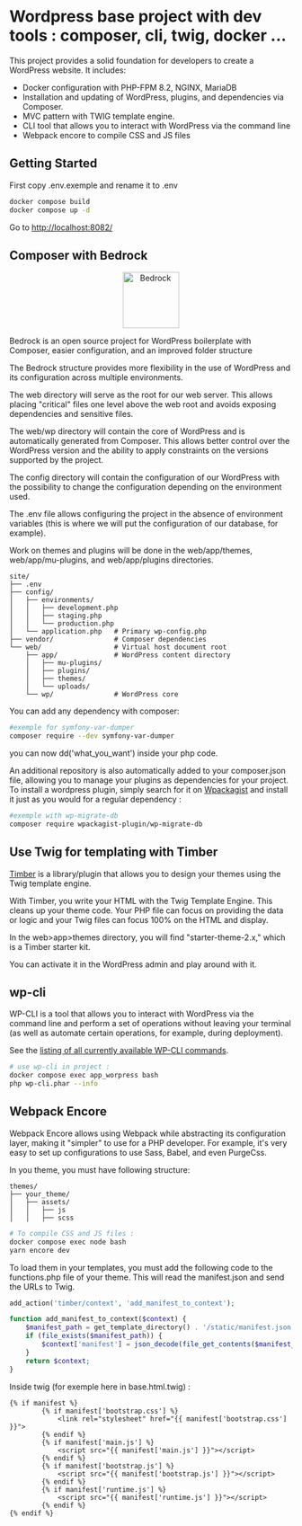 # Wordpress base project with dev tools : composer, cli, twig, docker ...

This project provides a solid foundation for developers to create a WordPress website. It includes:

- Docker configuration with PHP-FPM 8.2, NGINX, MariaDB
- Installation and updating of WordPress, plugins, and dependencies via Composer.
- MVC pattern with TWIG template engine.
- CLI tool that allows you to interact with WordPress via the command line
- Webpack encore to compile CSS and JS files

## Getting Started

First copy .env.exemple and rename it to .env

``` bash
docker compose build
docker compose up -d
```
Go to [http://localhost:8082/](http://localhost:8082/)

## Composer with Bedrock

<p align="center">
  <a href="https://roots.io/bedrock/">
    <img alt="Bedrock" src="https://cdn.roots.io/app/uploads/logo-bedrock.svg" height="100">
  </a>
</p>

Bedrock is an open source project for WordPress boilerplate with Composer, easier configuration, and an improved folder structure

The Bedrock structure provides more flexibility in the use of WordPress and its configuration across multiple environments.

The web directory will serve as the root for our web server. This allows placing "critical" files one level above the web root and avoids exposing dependencies and sensitive files.

The web/wp directory will contain the core of WordPress and is automatically generated from Composer. This allows better control over the WordPress version and the ability to apply constraints on the versions supported by the project.

The config directory will contain the configuration of our WordPress with the possibility to change the configuration depending on the environment used.

The .env file allows configuring the project in the absence of environment variables (this is where we will put the configuration of our database, for example).

Work on themes and plugins will be done in the web/app/themes, web/app/mu-plugins, and web/app/plugins directories.

```
site/
├── .env
├── config/
│   ├── environments/
│   │   ├── development.php
│   │   ├── staging.php
│   │   └── production.php
│   └── application.php   # Primary wp-config.php
├── vendor/               # Composer dependencies
└── web/                  # Virtual host document root
    ├── app/              # WordPress content directory
    │   ├── mu-plugins/
    │   ├── plugins/
    │   ├── themes/
    │   └── uploads/
    └── wp/               # WordPress core
```

You can add any dependency with composer:
``` bash
#exemple for symfony-var-dumper
composer require --dev symfony-var-dumper
```
you can now dd('what_you_want') inside your php code.

An additional repository is also automatically added to your composer.json file, allowing you to manage your plugins as dependencies for your project. To install a wordpress plugin, simply search for it on [Wpackagist](https://wpackagist.org/) and install it just as you would for a regular dependency :

``` bash
#exemple with wp-migrate-db
composer require wpackagist-plugin/wp-migrate-db
```
## Use Twig for templating with Timber
[Timber](https://timber.github.io/docs/v2/) is a library/plugin that allows you to design your themes using the Twig template engine.

With Timber, you write your HTML with the Twig Template Engine. This cleans up your theme code. Your PHP file can focus on providing the data or logic and your Twig files can focus 100% on the HTML and display.

In the web>app>themes directory, you will find "starter-theme-2.x," which is a Timber starter kit.

You can activate it in the WordPress admin and play around with it.

## wp-cli
WP-CLI is a tool that allows you to interact with WordPress via the command line and perform a set of operations without leaving your terminal (as well as automate certain operations, for example, during deployment).

See the [listing of all currently available WP-CLI commands](https://developer.wordpress.org/cli/commands/).

``` bash
# use wp-cli in project :
docker compose exec app_worpress bash 
php wp-cli.phar --info
```

## Webpack Encore
Webpack Encore allows using Webpack while abstracting its configuration layer, making it "simpler" to use for a PHP developer. For example, it's very easy to set up configurations to use Sass, Babel, and even PurgeCss.

In you theme, you must have following structure:

```
themes/
├── your_theme/
│   ├── assets/
│   │   ├── js
│   │   ├── scss
```
``` bash
# To compile CSS and JS files :
docker compose exec node bash 
yarn encore dev
```
To load them in your templates, you must add the following code to the functions.php file of your theme. This will read the manifest.json and send the URLs to Twig.

``` php
add_action('timber/context', 'add_manifest_to_context');

function add_manifest_to_context($context) {
    $manifest_path = get_template_directory() . '/static/manifest.json';
    if (file_exists($manifest_path)) {
        $context['manifest'] = json_decode(file_get_contents($manifest_path), true);
    }
    return $context;
}
```
Inside twig (for exemple here in base.html.twig) :
``` twig
{% if manifest %}
		{% if manifest['bootstrap.css'] %}
			<link rel="stylesheet" href="{{ manifest['bootstrap.css'] }}">
		{% endif %}
		{% if manifest['main.js'] %}
			<script src="{{ manifest['main.js'] }}"></script>
		{% endif %}
		{% if manifest['bootstrap.js'] %}
			<script src="{{ manifest['bootstrap.js'] }}"></script>
		{% endif %}
		{% if manifest['runtime.js'] %}
			<script src="{{ manifest['runtime.js'] }}"></script>
		{% endif %}
{% endif %}
```